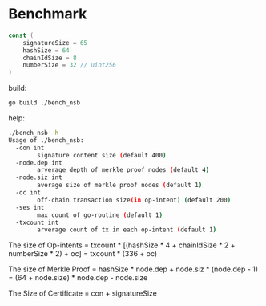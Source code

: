 # Benchmark


```go
const (
    signatureSize = 65
    hashSize = 64
    chainIdSize = 8
    numberSize = 32 // uint256
)
```

build:

```bash
go build ./bench_nsb
```

help:

```bash
./bench_nsb -h
Usage of ./bench_nsb:
  -con int
    	signature content size (default 400)
  -node.dep int
    	arverage depth of merkle proof nodes (default 4)
  -node.siz int
    	average size of merkle proof nodes (default 1)
  -oc int
    	off-chain transaction size(in op-intent) (default 200)
  -ses int
    	max count of go-routine (default 1)
  -txcount int
    	arverage count of tx in each op-intent (default 1)
```

The size of Op-intents = txcount * [(hashSize * 4 + chainIdSize * 2 + numberSize * 2) + oc] = txcount * (336 + oc)

The size of Merkle Proof = hashSize * node.dep + node.siz * (node.dep - 1) = (64 + node.size) * node.dep - node.size

The Size of Certificate = con + signatureSize

